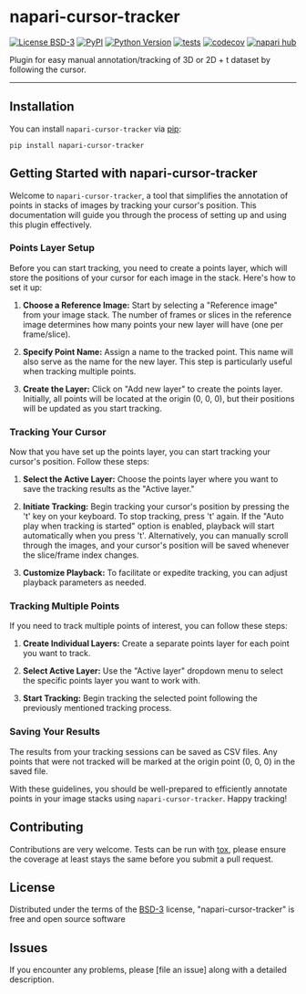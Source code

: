 # napari-cursor-tracker

[![License BSD-3](https://img.shields.io/pypi/l/napari-cursor-tracker.svg?color=green)](https://github.com/EPFL-Center-for-Imaging/napari-cursor-tracker/raw/main/LICENSE)
[![PyPI](https://img.shields.io/pypi/v/napari-cursor-tracker.svg?color=green)](https://pypi.org/project/napari-cursor-tracker)
[![Python Version](https://img.shields.io/pypi/pyversions/napari-cursor-tracker.svg?color=green)](https://python.org)
[![tests](https://github.com/EPFL-Center-for-Imaging/napari-cursor-tracker/workflows/tests/badge.svg)](https://github.com/EPFL-Center-for-Imaging/napari-cursor-tracker/actions)
[![codecov](https://codecov.io/gh/EPFL-Center-for-Imaging/napari-cursor-tracker/branch/main/graph/badge.svg)](https://codecov.io/gh/EPFL-Center-for-Imaging/napari-cursor-tracker)
[![napari hub](https://img.shields.io/endpoint?url=https://api.napari-hub.org/shields/napari-cursor-tracker)](https://napari-hub.org/plugins/napari-cursor-tracker)

Plugin for easy manual annotation/tracking of 3D or 2D + t dataset by following the cursor.

----------------------------------

<!--
This [napari] plugin was generated with [Cookiecutter] using [@napari]'s [cookiecutter-napari-plugin] template.

Don't miss the full getting started guide to set up your new package:
https://github.com/napari/cookiecutter-napari-plugin#getting-started

and review the napari docs for plugin developers:
https://napari.org/stable/plugins/index.html
-->

## Installation

You can install `napari-cursor-tracker` via [pip]:

    pip install napari-cursor-tracker

## Getting Started with napari-cursor-tracker

Welcome to `napari-cursor-tracker`, a tool that simplifies the annotation of points in stacks of images by tracking your cursor's position. This documentation will guide you through the process of setting up and using this plugin effectively.

### Points Layer Setup

Before you can start tracking, you need to create a points layer, which will store the positions of your cursor for each image in the stack. Here's how to set it up:

1. **Choose a Reference Image:** Start by selecting a "Reference image" from your image stack. The number of frames or slices in the reference image determines how many points your new layer will have (one per frame/slice).

2. **Specify Point Name:** Assign a name to the tracked point. This name will also serve as the name for the new layer. This step is particularly useful when tracking multiple points.

3. **Create the Layer:** Click on "Add new layer" to create the points layer. Initially, all points will be located at the origin (0, 0, 0), but their positions will be updated as you start tracking.

### Tracking Your Cursor

Now that you have set up the points layer, you can start tracking your cursor's position. Follow these steps:

1. **Select the Active Layer:** Choose the points layer where you want to save the tracking results as the "Active layer."

2. **Initiate Tracking:** Begin tracking your cursor's position by pressing the 't' key on your keyboard. To stop tracking, press 't' again. If the "Auto play when tracking is started" option is enabled, playback will start automatically when you press 't'. Alternatively, you can manually scroll through the images, and your cursor's position will be saved whenever the slice/frame index changes.

3. **Customize Playback:** To facilitate or expedite tracking, you can adjust playback parameters as needed.

### Tracking Multiple Points

If you need to track multiple points of interest, you can follow these steps:

1. **Create Individual Layers:** Create a separate points layer for each point you want to track.

2. **Select Active Layer:** Use the "Active layer" dropdown menu to select the specific points layer you want to work with.

3. **Start Tracking:** Begin tracking the selected point following the previously mentioned tracking process.

### Saving Your Results

The results from your tracking sessions can be saved as CSV files. Any points that were not tracked will be marked at the origin point (0, 0, 0) in the saved file.

With these guidelines, you should be well-prepared to efficiently annotate points in your image stacks using `napari-cursor-tracker`. Happy tracking!


## Contributing

Contributions are very welcome. Tests can be run with [tox], please ensure
the coverage at least stays the same before you submit a pull request.

## License

Distributed under the terms of the [BSD-3] license,
"napari-cursor-tracker" is free and open source software

## Issues

If you encounter any problems, please [file an issue] along with a detailed description.

[napari]: https://github.com/napari/napari
[Cookiecutter]: https://github.com/audreyr/cookiecutter
[@napari]: https://github.com/napari
[MIT]: http://opensource.org/licenses/MIT
[BSD-3]: http://opensource.org/licenses/BSD-3-Clause
[GNU GPL v3.0]: http://www.gnu.org/licenses/gpl-3.0.txt
[GNU LGPL v3.0]: http://www.gnu.org/licenses/lgpl-3.0.txt
[Apache Software License 2.0]: http://www.apache.org/licenses/LICENSE-2.0
[Mozilla Public License 2.0]: https://www.mozilla.org/media/MPL/2.0/index.txt
[cookiecutter-napari-plugin]: https://github.com/napari/cookiecutter-napari-plugin

[napari]: https://github.com/napari/napari
[tox]: https://tox.readthedocs.io/en/latest/
[pip]: https://pypi.org/project/pip/
[PyPI]: https://pypi.org/
